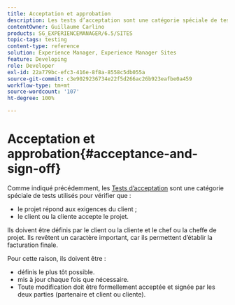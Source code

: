 ```yaml
---
title: Acceptation et approbation
description: Les tests d’acceptation sont une catégorie spéciale de tests utilisés pour vérifier que le projet satisfait aux exigences du client ou de la cliente, et que ce dernier ou cette dernière accepte le projet.
contentOwner: Guillaume Carlino
products: SG_EXPERIENCEMANAGER/6.5/SITES
topic-tags: testing
content-type: reference
solution: Experience Manager, Experience Manager Sites
feature: Developing
role: Developer
exl-id: 22a779bc-efc3-416e-8f8a-8558c5db055a
source-git-commit: c3e9029236734e22f5d266ac26b923eafbe0a459
workflow-type: tm+mt
source-wordcount: '107'
ht-degree: 100%

---
```


# Acceptation et approbation{#acceptance-and-sign-off}

Comme indiqué précédemment, les [Tests d’acceptation](/help/sites-developing/planning.md) sont une catégorie spéciale de tests utilisés pour vérifier que :

* le projet répond aux exigences du client ;
* le client ou la cliente accepte le projet.

Ils doivent être définis par le client ou la cliente et le chef ou la cheffe de projet. Ils revêtent un caractère important, car ils permettent d’établir la facturation finale.

Pour cette raison, ils doivent être :

* définis le plus tôt possible.
* mis à jour chaque fois que nécessaire.
* Toute modification doit être formellement acceptée et signée par les deux parties (partenaire et client ou cliente).
